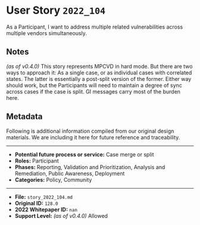 
# User Story `2022_104` #

<!-- story-start -->As a Participant, I want to address multiple related vulnerabilities across multiple vendors simultaneously.<!-- story-end -->

## Notes ##

*(as of v0.4.0)*
This story represents MPCVD in hard mode. But there are two ways to approach it: As a single case, or as individual cases with correlated states. The latter is essentially a post-split version of the former. Either way should work, but the Participants will need to maintain a degree of sync across cases if the case is split. GI messages carry most of the burden here.

## Metadata ##

Following is additional information compiled from our original design materials.
We are including it here for future reference and traceability.

---

- **Potential future process or service:** Case merge or split
- **Roles:** Participant
- **Phases:** Reporting, Validation and Prioritization, Analysis and Remediation, Public Awareness, Deployment
- **Categories:** Policy, Community

---

- **File:** `story_2022_104.md`
- **Original ID:** `128.0`
- **2022 Whitepaper ID:** `nan`
- **Support Level:** *(as of v0.4.0)* Allowed
